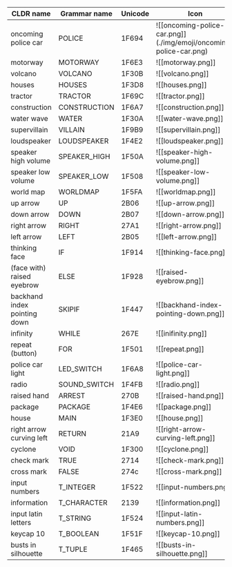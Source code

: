 
| CLDR name                      | Grammar name | Unicode | Icon                                  |
| ------------------------------ | ------------ | ------- | ------------------------------------- |
| oncoming police car            | POLICE       | 1F694   | ![[oncoming-police-car.png]] (./img/emoji/oncoming-police-car.png)|
| motorway                       | MOTORWAY     | 1F6E3   | ![[motorway.png]]                     |
| volcano                        | VOLCANO      | 1F30B   | ![[volcano.png]]                      |
| houses                         | HOUSES       | 1F3D8   | ![[houses.png]]                       |
| tractor                        | TRACTOR      | 1F69C   | ![[tractor.png]]                      |
| construction                   | CONSTRUCTION | 1F6A7   | ![[construction.png]]                 |
| water wave                     | WATER        | 1F30A   | ![[water-wave.png]]                   |
| supervillain                   | VILLAIN      | 1F9B9   | ![[supervillain.png]]                 |
| loudspeaker                    | LOUDSPEAKER  | 1F4E2   | ![[loudspeaker.png]]                  |
| speaker high volume            | SPEAKER_HIGH | 1F50A   | ![[speaker-high-volume.png]]          |
| speaker low volume             | SPEAKER_LOW  | 1F508   | ![[speaker-low-volume.png]]           |
| world map                      | WORLDMAP     | 1F5FA   | ![[worldmap.png]]                     |
| up arrow                       | UP           | 2B06    | ![[up-arrow.png]]                     |
| down arrow                     | DOWN         | 2B07    | ![[down-arrow.png]]                   |
| right arrow                    | RIGHT        | 27A1    | ![[right-arrow.png]]                  |
| left arrow                     | LEFT         | 2B05    | ![[left-arrow.png]]                   |
| thinking face                  | IF           | 1F914   | ![[thinking-face.png]]                |
| (face with) <br>raised eyebrow | ELSE         | 1F928   | ![[raised-eyebrow.png]]               |
| backhand index pointing down   | SKIPIF       | 1F447   | ![[backhand-index-pointing-down.png]] |
| infinity                       | WHILE        | 267E    | ![[inifinity.png]]                    |
| repeat (button)                | FOR          | 1F501   | ![[repeat.png]]                       |
| police car light               | LED_SWITCH   | 1F6A8   | ![[police-car-light.png]]             |
| radio                          | SOUND_SWITCH | 1F4FB   | ![[radio.png]]                        |
| raised hand                    | ARREST       | 270B    | ![[raised-hand.png]]                  |
| package                        | PACKAGE      | 1F4E6   | ![[package.png]]                      |
| house                          | MAIN         | 1F3E0   | ![[house.png]]                        |
| right arrow curving left       | RETURN       | 21A9    | ![[right-arrow-curving-left.png]]     |
| cyclone                        | VOID         | 1F300   | ![[cyclone.png]]                      |
| check mark                     | TRUE         | 2714    | ![[check-mark.png]]                   |
| cross mark                     | FALSE        | 274c    | ![[cross-mark.png]]                   |
| input numbers                  | T_INTEGER    | 1F522   | ![[input-numbers.png]]                |
| information                    | T_CHARACTER  | 2139    | ![[information.png]]                  |
| input latin letters            | T_STRING     | 1F524   | ![[input-latin-numbers.png]]          |
| keycap 10                      | T_BOOLEAN    | 1F51F   | ![[keycap-10.png]]                    |
| busts in silhouette            | T_TUPLE      | 1F465   | ![[busts-in-silhouette.png]]          |
